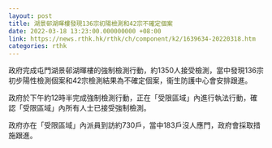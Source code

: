 ```yaml
---
layout: post
title: 湖景邨湖暉樓發現136宗初陽檢測和42宗不確定個案
date: 2022-03-18 13:23:00.000000000 +08:00
link: https://news.rthk.hk/rthk/ch/component/k2/1639634-20220318.htm
categories: rthk
---
```


政府完成屯門湖景邨湖暉樓的強制檢測行動，約1350人接受檢測，當中發現136宗初步陽性檢測個案和42宗檢測結果為不確定個案，衞生防護中心會安排跟進。

政府於下午約12時半完成強制檢測行動，正在「受限區域」內進行執法行動，確認「受限區域」內所有人士已接受強制檢測。

政府亦在「受限區域」內派員到訪約730戶，當中183戶沒人應門，政府會採取措施跟進。
